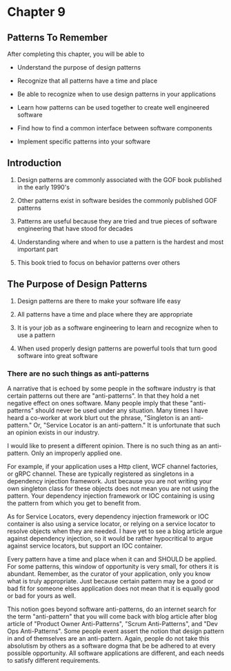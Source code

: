 # Chapter 9

## Patterns To Remember

After completing this chapter, you will be able to

- Understand the purpose of design patterns

- Recognize that all patterns have a time and place

- Be able to recognize when to use design patterns in your applications

- Learn how patterns can be used together to create well engineered software

- Find how to find a common interface between software components

- Implement specific patterns into your software

## Introduction

1. Design patterns are commonly associated with the GOF book published in the early 1990's

2. Other patterns exist in software besides the commonly published GOF patterns

3. Patterns are useful because they are tried and true pieces of software engineering that have stood for decades

4. Understanding where and when to use a pattern is the hardest and most important part

5. This book tried to focus on behavior patterns over others

## The Purpose of Design Patterns

1. Design patterns are there to make your software life easy

2. All patterns have a time and place where they are appropriate

3. It is your job as a software engineering to learn and recognize when to use a pattern

4. When used properly design patterns are powerful tools that turn good software into great software

### There are no such things as anti-patterns

A narrative that is echoed by some people in the software industry is that certain patterns out there are "anti-patterns". In that they hold a net negative effect on ones software. Many people imply that these "anti-patterns" should never be used under any situation. Many times I have heard a co-worker at work blurt out the phrase, "Singleton is an anti-pattern." Or, "Service Locator is an anti-pattern." It is unfortunate that such an opinion exists in our industry.

I would like to present a different opinion. There is no such thing as an anti-pattern. Only an improperly applied one.

For example, if your application uses a Http client, WCF channel factories, or gRPC channel. These are typically registered as singletons in a dependency injection framework. Just because you are not writing your own singleton class for these objects does not mean you are not using the pattern. Your dependency injection framework or IOC containing is using the pattern from which you get to benefit from.

As for Service Locators, every dependency injection framework or IOC container is also using a service locator, or relying on a service locator to resolve objects when they are needed. I have yet to see a blog article argue against dependency injection, so it would be rather hypocritical to argue against service locators, but support an IOC container.

Every pattern have a time and place when it can and SHOULD be applied. For some patterns, this window of opportunity is very small, for others it is abundant. Remember, as the curator of your application, only you know what is truly appropriate. Just because certain pattern may be a good or bad fit for someone elses application does not mean that it is equally good or bad for yours as well.

This notion goes beyond software anti-patterns, do an internet search for the term "anti-pattern" that you will come back with blog article after blog article of "Product Owner Anti-Patterns", "Scrum Anti-Patterns", and "Dev Ops Anti-Patterns". Some people event assert the notion that design pattern in and of themselves are an anti-pattern. Again, people do not take this absolutism by others as a software dogma that be be adhered to at every possible opportunity. All software applications are different, and each needs to satisfy different requirements.
